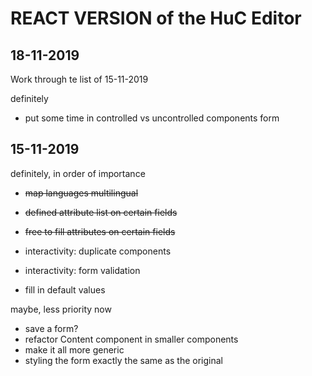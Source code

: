 # REACT VERSION of the HuC Editor

## 18-11-2019
Work through te list of 15-11-2019

definitely
- put some time in controlled vs uncontrolled components form


## 15-11-2019

definitely, in order of importance
- ~~map languages multilingual~~
- ~~defined attribute list on certain fields~~
- ~~free to fill attributes on certain fields~~

- interactivity: duplicate components
- interactivity: form validation
- fill in default values

maybe, less priority now
- save a form?
- refactor Content component in smaller components
- make it all more generic
- styling the form exactly the same as the original

